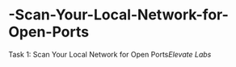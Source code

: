 # -Scan-Your-Local-Network-for-Open-Ports
 Task 1:  Scan Your Local Network for Open Ports*Elevate Labs*
